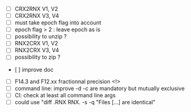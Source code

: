 * [ ] CRX2RNX V1, V2
* [ ] CRX2RNX V3, V4
* [ ] must take epoch flag into account
* [ ] epoch flag > 2 : leave epoch as is
* [ ] possibility to unzip ?
* [ ] RNX2CRX V1, V2
* [ ] RNX2CRX V3, V4
* [ ] possibility to zip ?
* [ ] improve doc
* [ ] F14.3 and F12.xx fractionnal precision <!>
* [ ] command line: improve -d -c are mandatory but mutually exclusive
* [ ] CI: check at least all command line args
* [ ] could use "diff .RNX RNX. -s -q "Files [...] are identical"
